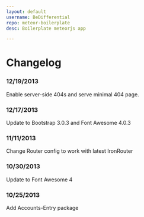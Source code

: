 ```yaml
---
layout: default
username: BeDifferential
repo: meteor-boilerplate
desc: Boilerplate meteorjs app

---
```

# Changelog

### 12/19/2013

Enable server-side 404s and serve minimal 404 page.

### 12/17/2013

Update to Bootstrap 3.0.3 and Font Awesome 4.0.3

### 11/11/2013

Change Router config to work with latest IronRouter

### 10/30/2013

Update to Font Awesome 4

### 10/25/2013

Add Accounts-Entry package
